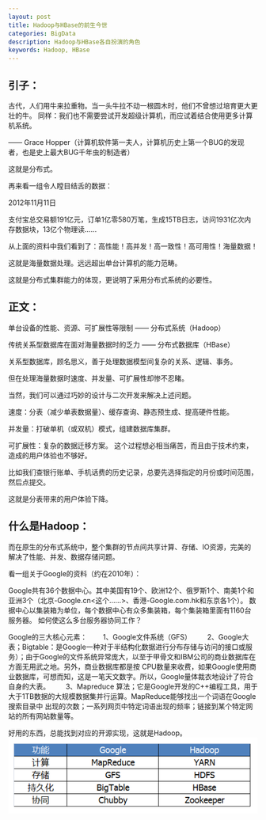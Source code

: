 ```yaml
---
layout: post
title: Hadoop与HBase的前生今世
categories: BigData
description: Hadoop与HBase各自扮演的角色
keywords: Hadoop, HBase
---
```



## 引子：
古代，人们用牛来拉重物。当一头牛拉不动一根圆木时，他们不曾想过培育更大更壮的牛。
同样：我们也不需要尝试开发超级计算机，而应试着结合使用更多计算机系统。

—— Grace Hopper（计算机软件第一夫人，计算机历史上第一个BUG的发现者，也是史上最大BUG千年虫的制造者）

这就是分布式。




再来看一组令人瞠目结舌的数据：

2012年11月11日

支付宝总交易额191亿元，订单1亿零580万笔，生成15TB日志，访问1931亿次内存数据块，13亿个物理读……

从上面的资料中我们看到了：高性能！高并发！高一致性！高可用性！海量数据！

这就是海量数据处理。远远超出单台计算机的能力范畴。

这就是分布式集群能力的体现，更说明了采用分布式系统的必要性。

## 正文：
单台设备的性能、资源、可扩展性等限制 —— 分布式系统（Hadoop）

传统关系型数据库在面对海量数据时的乏力 —— 分布式数据库（HBase）

关系型数据库，顾名思义，善于处理数据模型间复杂的关系、逻辑、事务。

但在处理海量数据时速度、并发量、可扩展性却惨不忍睹。

当然，我们可以通过巧妙的设计与二次开发来解决上述问题。

速度：分表（减少单表数据量）、缓存查询、静态预生成、提高硬件性能。

并发量：打破单机（或双机）模式，组建数据库集群。

可扩展性：复杂的数据迁移方案。
这个过程想必相当痛苦，而且由于技术约束，造成的用户体验也不够好。

比如我们查银行账单、手机话费的历史记录，总要先选择指定的月份或时间范围，然后点提交。

这就是分表带来的用户体验下降。

## 什么是Hadoop：
而在原生的分布式系统中，整个集群的节点间共享计算、存储、IO资源，完美的解决了性能、并发、数据存储问题。

看一组关于Google的资料（约在2010年）：

Google共有36个数据中心。其中美国有19个、欧洲12个、俄罗斯1个、南美1个和亚洲3个（北京-Google.cn<这个……>、香港-Google.com.hk和东京各1个）。
数据中心以集装箱为单位，每个数据中心有众多集装箱，每个集装箱里面有1160台服务器。
如何使这么多台服务器协同工作？

Google的三大核心元素：
　　1、Google文件系统（GFS）
　　2、Google大表；Bigtable：是Google一种对于半结构化数据进行分布存储与访问的接口或服务）；由于Google的文件系统异常庞大，以至于甲骨文和IBM公司的商业数据库在方面无用武之地。另外，商业数据库都是按 CPU数量来收费，如果Google使用商业数据库，可想而知，这是一笔天文数字。所以，Google量体裁衣地设计了符合自身的大表。
　　3、Mapreduce 算法；它是Google开发的C++编程工具，用于大于1TB数据的大规模数据集并行运算。MapReduce能够找出一个词语在Google搜索目录中 出现的次数；一系列网页中特定词语出现的频率；链接到某个特定网站的所有网站数量等。

好用的东西，总能找到对应的开源实现，这就是Hadoop。
![](/images/BigData/google-and-hadoop.png)